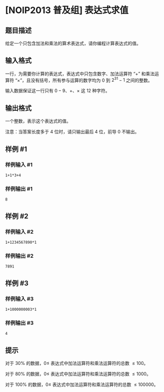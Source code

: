 # [NOIP2013 普及组] 表达式求值

## 题目描述

给定一个只包含加法和乘法的算术表达式，请你编程计算表达式的值。

## 输入格式

一行，为需要你计算的表达式，表达式中只包含数字、加法运算符 “$+$” 和乘法运算符 “$\times$”，且没有括号，所有参与运算的数字均为 $0$ 到   $2^{31}-1$ 之间的整数。  

输入数据保证这一行只有 $0-9$、$+$、$\times$ 这 $12$ 种字符。

## 输出格式

一个整数，表示这个表达式的值。  

注意：当答案长度多于 $4$ 位时，请只输出最后 $4$ 位，前导 $0$ 不输出。

## 样例 #1

### 样例输入 #1

```
1+1*3+4
```

### 样例输出 #1

```
8
```

## 样例 #2

### 样例输入 #2

```
1+1234567890*1
```

### 样例输出 #2

```
7891
```

## 样例 #3

### 样例输入 #3

```
1+1000000003*1
```

### 样例输出 #3

```
4
```

## 提示

对于 $30\%$ 的数据，$0≤$ 表达式中加法运算符和乘法运算符的总数 $≤100$。

对于 $80\%$ 的数据，$0≤$ 表达式中加法运算符和乘法运算符的总数 $≤1000$。

对于 $100\%$ 的数据，$0≤$ 表达式中加法运算符和乘法运算符的总数 $≤100000$。